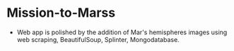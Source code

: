 # Mission-to-Marss

- Web app is polished by the addition of Mar's hemispheres images using web scraping, BeautifulSoup, Splinter, Mongodatabase. 
